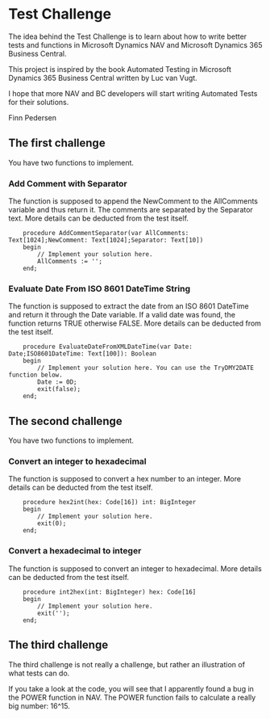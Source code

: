 # Test Challenge

The idea behind the Test Challenge is to learn about how to write better tests and functions in Microsoft Dynamics NAV and Microsoft Dynamics 365 Business Central. 

This project is inspired by the book Automated Testing in Microsoft Dynamics 365 Business Central written by Luc van Vugt.

I hope that more NAV and BC developers will start writing Automated Tests for their solutions. 

Finn Pedersen

## The first challenge
You have two functions to implement. 

### Add Comment with Separator
The function is supposed to append the NewComment to the AllComments variable and thus return it.
The comments are separated by the Separator text.
More details can be deducted from the test itself.

```` 
    procedure AddCommentSeparator(var AllComments: Text[1024];NewComment: Text[1024];Separator: Text[10])
    begin
        // Implement your solution here.
        AllComments := '';
    end;
```` 

### Evaluate Date From ISO 8601 DateTime String
The function is supposed to extract the date from an ISO 8601 DateTime and return it through the Date variable. 
If a valid date was found, the function returns TRUE otherwise FALSE.
More details can be deducted from the test itself.

```` 
    procedure EvaluateDateFromXMLDateTime(var Date: Date;ISO8601DateTime: Text[100]): Boolean
    begin
        // Implement your solution here. You can use the TryDMY2DATE function below.
        Date := 0D;
        exit(false);
    end;
```` 

## The second challenge
You have two functions to implement. 

### Convert an integer to hexadecimal
The function is supposed to convert a hex number to an integer.
More details can be deducted from the test itself.

```` 
    procedure hex2int(hex: Code[16]) int: BigInteger
    begin
        // Implement your solution here.
        exit(0);
    end;
```` 

### Convert a hexadecimal to integer
The function is supposed to convert an integer to hexadecimal.
More details can be deducted from the test itself.

```` 
    procedure int2hex(int: BigInteger) hex: Code[16]
    begin
        // Implement your solution here.
        exit('');
    end;
```` 

## The third challenge
The third challenge is not really a challenge, but rather an illustration of what tests can do. 

If you take a look at the code, you will see that I apparently found a bug in the POWER function in NAV.
The POWER function fails to calculate a really big number: 16^15. 
